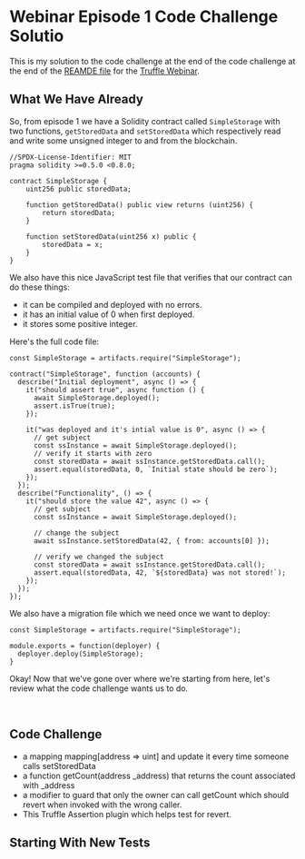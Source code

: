 # Webinar Episode 1 Code Challenge Solutio

This is my solution to the code challenge at the end of the code challenge at the end of the [REAMDE file](https://github.com/trufflesuite/webinar-episode-01) for the [Truffle Webinar](https://www.crowdcast.io/e/truffle-webinar-series-episode1).

## What We Have Already

So, from episode 1 we have a Solidity contract called `SimpleStorage` with two functions, `getStoredData` and `setStoredData` which respectively read and write some unsigned integer to and from the blockchain.

```
//SPDX-License-Identifier: MIT
pragma solidity >=0.5.0 <0.8.0;

contract SimpleStorage {
    uint256 public storedData;

    function getStoredData() public view returns (uint256) {
        return storedData;
    }

    function setStoredData(uint256 x) public {
        storedData = x;
    }
}
```

We also have this nice JavaScript test file that verifies that our contract can do these things:

  - it can be compiled and deployed with no errors.
  - it has an initial value of 0 when first deployed.
  - it stores some positive integer.

Here's the full code file:

```
const SimpleStorage = artifacts.require("SimpleStorage");

contract("SimpleStorage", function (accounts) {
  describe("Initial deployment", async () => {
    it("should assert true", async function () {
      await SimpleStorage.deployed();
      assert.isTrue(true);
    });

    it("was deployed and it's intial value is 0", async () => {
      // get subject
      const ssInstance = await SimpleStorage.deployed();
      // verify it starts with zero
      const storedData = await ssInstance.getStoredData.call();
      assert.equal(storedData, 0, `Initial state should be zero`);
    });
  });
  describe("Functionality", () => {
    it("should store the value 42", async () => {
      // get subject
      const ssInstance = await SimpleStorage.deployed();

      // change the subject
      await ssInstance.setStoredData(42, { from: accounts[0] });

      // verify we changed the subject
      const storedData = await ssInstance.getStoredData.call();
      assert.equal(storedData, 42, `${storedData} was not stored!`);
    });
  });
});
```

We also have a migration file which we need once we want to deploy:
```
const SimpleStorage = artifacts.require("SimpleStorage");

module.exports = function(deployer) {
  deployer.deploy(SimpleStorage);
}
```

Okay! Now that we've gone over where we're starting from here, let's review what the code challenge wants us to do.

<br/>

## Code Challenge 

- a mapping mapping[address => uint] and update it every time someone calls setStoredData
- a function getCount(address _address) that returns the count associated with _address
- a modifier to guard that only the owner can call getCount which should revert when invoked with the wrong caller.
- This Truffle Assertion plugin which helps test for revert.


## Starting With New Tests




